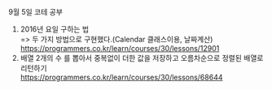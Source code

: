 9월 5일 코테 공부  
1. 2016년 요일 구하는 법  
 => 두 가지 방법으로 구현했다.(Calendar 클래스이용, 날짜계산)  
 https://programmers.co.kr/learn/courses/30/lessons/12901 
 2. 배열 2개의 수 를 뽑아서 중복없이 더한 값을 저장하고 오름차순으로 정렬된 배열로 리턴하기  
 https://programmers.co.kr/learn/courses/30/lessons/68644
